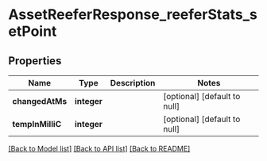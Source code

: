 # AssetReeferResponse_reeferStats_setPoint

## Properties
Name | Type | Description | Notes
------------ | ------------- | ------------- | -------------
**changedAtMs** | **integer** |  | [optional] [default to null]
**tempInMilliC** | **integer** |  | [optional] [default to null]

[[Back to Model list]](../README.md#documentation-for-models) [[Back to API list]](../README.md#documentation-for-api-endpoints) [[Back to README]](../README.md)


